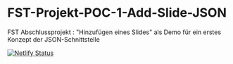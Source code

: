 # FST-Projekt-POC-1-Add-Slide-JSON

FST Abschlussprojekt : "Hinzufügen eines Slides" als Demo für ein erstes Konzept der JSON-Schnittstelle

[![Netlify Status](https://api.netlify.com/api/v1/badges/a7bb9df7-4c22-4212-9efd-86c2b91a599c/deploy-status)](https://app.netlify.com/sites/fst-projekt-poc-1-add-slide-json/deploys)
